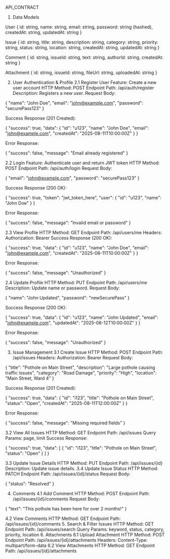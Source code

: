 API_CONTRACT
1. Data Models

User {
  id: string,
  name: string,
  email: string,
  password: string (hashed),
  createdAt: string,
  updatedAt: string
}

Issue {
  id: string,
  title: string,
  description: string,
  category: string,
  priority: string,
  status: string,
  location: string,
  createdAt: string,
  updatedAt: string
}

Comment {
  id: string,
  issueId: string,
  text: string,
  authorId: string,
  createdAt: string
}

Attachment {
  id: string,
  issueId: string,
  fileUrl: string,
  uploadedAt: string
}

2. User Authentication & Profile
2.1 Register User
Feature: Create a new user account
HTTP Method: POST
Endpoint Path: /api/auth/register
Description: Registers a new user.
Request Body:

{
  "name": "John Doe",
  "email": "john@example.com",
  "password": "securePass123"
}

Success Response (201 Created):

{
  "success": true,
  "data": {
    "id": "u123",
    "name": "John Doe",
    "email": "john@example.com",
    "createdAt": "2025-08-11T10:00:00Z"
  }
}

Error Response:

{
  "success": false,
  "message": "Email already registered"
}

2.2 Login
Feature: Authenticate user and return JWT token
HTTP Method: POST
Endpoint Path: /api/auth/login
Request Body:

{
  "email": "john@example.com",
  "password": "securePass123"
}

Success Response (200 OK):

{
  "success": true,
  "token": "jwt_token_here",
  "user": {
    "id": "u123",
    "name": "John Doe"
  }
}

Error Response:

{
  "success": false,
  "message": "Invalid email or password"
}

2.3 View Profile
HTTP Method: GET
Endpoint Path: /api/users/me
Headers: Authorization: Bearer <token>
Success Response (200 OK):

{
  "success": true,
  "data": {
    "id": "u123",
    "name": "John Doe",
    "email": "john@example.com",
    "createdAt": "2025-08-11T10:00:00Z"
  }
}

Error Response:

{
  "success": false,
  "message": "Unauthorized"
}

2.4 Update Profile
HTTP Method: PUT
Endpoint Path: /api/users/me
Description: Update name or password.
Request Body:

{
  "name": "John Updated",
  "password": "newSecurePass"
}

Success Response (200 OK):

{
  "success": true,
  "data": {
    "id": "u123",
    "name": "John Updated",
    "email": "john@example.com",
    "updatedAt": "2025-08-12T10:00:00Z"
  }
}

Error Response:

{
  "success": false,
  "message": "Unauthorized"
}

3. Issue Management
3.1 Create Issue
HTTP Method: POST
Endpoint Path: /api/issues
Headers: Authorization: Bearer <token>
Request Body:

{
  "title": "Pothole on Main Street",
  "description": "Large pothole causing traffic issues",
  "category": "Road Damage",
  "priority": "High",
  "location": "Main Street, Ward 4"
}

Success Response (201 Created):

{
  "success": true,
  "data": {
    "id": "i123",
    "title": "Pothole on Main Street",
    "status": "Open",
    "createdAt": "2025-08-11T12:00:00Z"
  }
}

Error Response:

{
  "success": false,
  "message": "Missing required fields"
}

3.2 View All Issues
HTTP Method: GET
Endpoint Path: /api/issues
Query Params: page, limit
Success Response:

{
  "success": true,
  "data": [
    {
      "id": "i123",
      "title": "Pothole on Main Street",
      "status": "Open"
    }
  ]
}


3.3 Update Issue Details
HTTP Method: PUT
Endpoint Path: /api/issues/{id}
Description: Update issue details.
3.4 Update Issue Status
HTTP Method: PATCH
Endpoint Path: /api/issues/{id}/status
Request Body:

{
  "status": "Resolved"
}

4. Comments
4.1 Add Comment
HTTP Method: POST
Endpoint Path: /api/issues/{id}/comments
Request Body:

{
  "text": "This pothole has been here for over 2 months!"
}

4.2 View Comments
HTTP Method: GET
Endpoint Path: /api/issues/{id}/comments
5. Search & Filter Issues
HTTP Method: GET
Endpoint Path: /api/issues/search
Query Params: keyword, status, category, priority, location
6. Attachments
6.1 Upload Attachment
HTTP Method: POST
Endpoint Path: /api/issues/{id}/attachments
Headers: Content-Type: multipart/form-data
6.2 View Attachments
HTTP Method: GET
Endpoint Path: /api/issues/{id}/attachments
